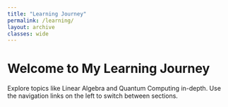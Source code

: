 ```yaml
---
title: "Learning Journey"
permalink: /learning/
layout: archive
classes: wide
---
```


<h1>Welcome to My Learning Journey</h1>
<p>Explore topics like Linear Algebra and Quantum Computing in-depth. Use the navigation links on the left to switch between sections.</p>
